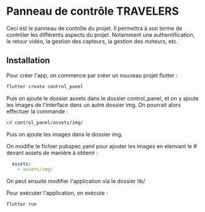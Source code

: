 # Panneau de contrôle TRAVELERS

Ceci est le panneau de contrôle du projet. Il permettra à son terme de contrôler les différents aspects du projet.
Notamment une authentification, le retour vidéo, la gestion des capteurs, la gestion des moteurs, etc.

## Installation

Pour créer l'app, on commence par créer un nouveau projet flutter :

```bash
flutter create control_panel
```

Puis on ajoute le dossier assets dans le dossier control_panel, et on y ajoute les images de l'interface dans un autre dossier img.
On pourrait alors effectuer la commande :

```bash
cd control_panel/assets/img/
```

Puis on ajoute les images dans le dossier img.

On modifie le fichier pubspec.yaml pour ajouter les images en elenvant le # devant assets de manière à obtenir :

```yaml
  assets:
    - assets/img/
```

On peut ensuite modifier l'application via le dossier lib/

Pour exécuter l'application, on exécute :

```bash
flutter run
```
